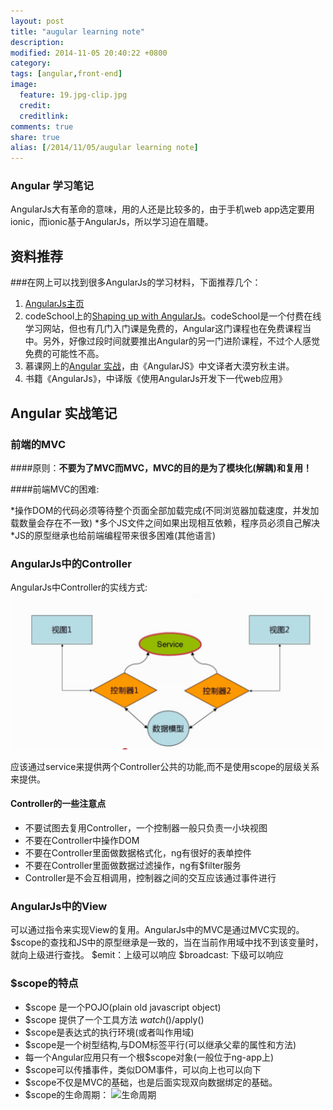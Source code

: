 ```yaml
---
layout: post
title: "augular learning note"
description: 
modified: 2014-11-05 20:40:22 +0800
category: 
tags: [angular,front-end]
image:
  feature: 19.jpg-clip.jpg
  credit: 
  creditlink: 
comments: true
share: true
alias: [/2014/11/05/augular learning note]
---
```


### Angular 学习笔记
AngularJs大有革命的意味，用的人还是比较多的，由于手机web app选定要用ionic，而ionic基于AngularJs，所以学习迫在眉睫。

<!--more-->

## 资料推荐

###在网上可以找到很多AngularJs的学习材料，下面推荐几个：
1. [AngularJs主页](https://angularjs.org/)
2. codeSchool上的[Shaping up with AngularJs](http://campus.codeschool.com/courses/shaping-up-with-angular-js)。codeSchool是一个付费在线学习网站，但也有几门入门课是免费的，Angular这门课程也在免费课程当中。另外，好像过段时间就要推出Angular的另一门进阶课程，不过个人感觉免费的可能性不高。
3. 慕课网上的[Angular 实战](http://www.imooc.com/learn/156)，由《AngularJS》中文译者大漠穷秋主讲。
4. 书籍《AngularJs》，中译版《使用AngularJs开发下一代web应用》 

## Angular 实战笔记

### 前端的MVC

####原则：**不要为了MVC而MVC，MVC的目的是为了模块化(解耦)和复用！**

####前端MVC的困难:

*操作DOM的代码必须等待整个页面全部加载完成(不同浏览器加载速度，并发加载数量会存在不一致)
*多个JS文件之间如果出现相互依赖，程序员必须自己解决
*JS的原型继承也给前端编程带来很多困难(其他语言)

### AngularJs中的Controller

AngularJs中Controller的实线方式:
![Controller](\images\post\AngularController.jpg)

应该通过service来提供两个Controller公共的功能,而不是使用scope的层级关系来提供。

#### Controller的一些注意点

* 不要试图去复用Controller，一个控制器一般只负责一小块视图
* 不要在Controller中操作DOM
* 不要在Controller里面做数据格式化，ng有很好的表单控件
* 不要在Controller里面做数据过滤操作，ng有$filter服务
* Controller是不会互相调用，控制器之间的交互应该通过事件进行

### AngularJs中的View
可以通过指令来实现View的复用。AngularJs中的MVC是通过MVC实现的。$scope的查找和JS中的原型继承是一致的，当在当前作用域中找不到该变量时，就向上级进行查找。
$emit：上级可以响应
$broadcast: 下级可以响应

### $scope的特点
* $scope 是一个POJO(plain old javascript object)
* $scope 提供了一个工具方法 $watch()/$apply()
* $scope是表达式的执行环境(或者叫作用域)
* $scope是一个树型结构,与DOM标签平行(可以继承父辈的属性和方法)
* 每一个Angular应用只有一个根$scope对象(一般位于ng-app上)
* $scope可以传播事件，类似DOM事件，可以向上也可以向下
* $scope不仅是MVC的基础，也是后面实现双向数据绑定的基础。
* $scope的生命周期：
![生命周期](\images\post\$scopeLifeCircle.jpg)

###


